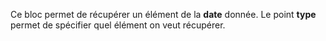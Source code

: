 Ce bloc permet de récupérer un élément de la **date** donnée. Le point **type** permet de spécifier quel élément on veut récupérer.